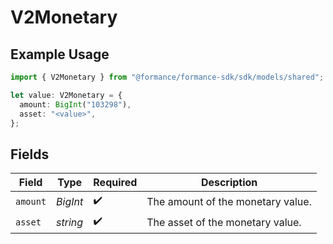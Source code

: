 # V2Monetary

## Example Usage

```typescript
import { V2Monetary } from "@formance/formance-sdk/sdk/models/shared";

let value: V2Monetary = {
  amount: BigInt("103298"),
  asset: "<value>",
};
```

## Fields

| Field                             | Type                              | Required                          | Description                       |
| --------------------------------- | --------------------------------- | --------------------------------- | --------------------------------- |
| `amount`                          | *BigInt*                          | :heavy_check_mark:                | The amount of the monetary value. |
| `asset`                           | *string*                          | :heavy_check_mark:                | The asset of the monetary value.  |